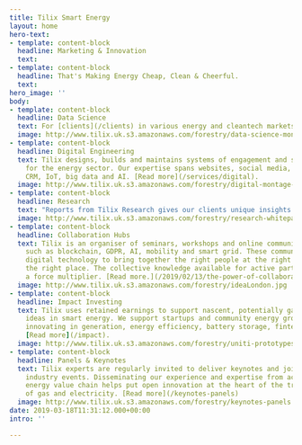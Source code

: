 ```yaml
---
title: Tilix Smart Energy
layout: home
hero-text:
- template: content-block
  headline: Marketing & Innovation
  text:
- template: content-block
  headline: That's Making Energy Cheap, Clean & Cheerful.
  text:
hero_image: ''
body:
- template: content-block
  headline: Data Science
  text: For [clients](/clients) in various energy and cleantech markets, Tilix builds data pipelines and transforms the raw data into meaningful information by executing scientific algorithms and preparing interactive visualisations.
  image: http://www.tilix.uk.s3.amazonaws.com/forestry/data-science-montage.png
- template: content-block
  headline: Digital Engineering
  text: Tilix designs, builds and maintains systems of engagement and systems of intelligence
    for the energy sector. Our expertise spans websites, social media, mobile apps,
    CRM, IoT, big data and AI. [Read more](/services/digital).
  image: http://www.tilix.uk.s3.amazonaws.com/forestry/digital-montage-2.png
- template: content-block
  headline: Research
  text: "Reports from Tilix Research gives our clients unique insights and viewpoints to help them  use novel ideas, digital transformation and cleantech innovation to improve competitiveness and productivity. [Read more](/services/research)."
  image: http://www.tilix.uk.s3.amazonaws.com/forestry/research-whitepapers.png
- template: content-block
  headline: Collaboration Hubs
  text: Tilix is an organiser of seminars, workshops and online communities on topics
    such as blockchain, GDPR, AI, mobility and smart grid. These communities leverage
    digital technology to bring together the right people at the right time and in
    the right place. The collective knowledge available for active participants is
    a force multiplier. [Read more.](/2019/02/13/the-power-of-collaboration)
  image: http://www.tilix.uk.s3.amazonaws.com/forestry/ideaLondon.jpg
- template: content-block
  headline: Impact Investing
  text: Tilix uses retained earnings to support nascent, potentially game changing
    ideas in smart energy. We support startups and community energy groups who are
    innovating in generation, energy efficiency, battery storage, fintech and mobility.
    [Read more](/impact).
  image: http://www.tilix.uk.s3.amazonaws.com/forestry/uniti-prototypes.jpg
- template: content-block
  headline: Panels & Keynotes
  text: Tilix experts are regularly invited to deliver keynotes and join panels at
    industry events. Disseminating our experience and expertise from across the whole
    energy value chain helps put open innovation at the heart of the transformation
    of gas and electricity. [Read more](/keynotes-panels)
  image: http://www.tilix.uk.s3.amazonaws.com/forestry/keynotes-panels.jpg
date: 2019-03-18T11:31:12.000+00:00
intro: ''

---
```

